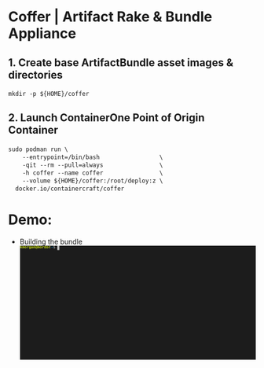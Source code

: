 # Coffer | Artifact Rake & Bundle Appliance
## 1. Create base ArtifactBundle asset images & directories
```
mkdir -p ${HOME}/coffer
```
## 2. Launch ContainerOne Point of Origin Container
```
sudo podman run \
    --entrypoint=/bin/bash                 \
    -qit --rm --pull=always                \
    -h coffer --name coffer                \
    --volume ${HOME}/coffer:/root/deploy:z \
  docker.io/containercraft/coffer
```
# Demo:
  - Building the bundle    
![bundle](./web/bundle.svg)
